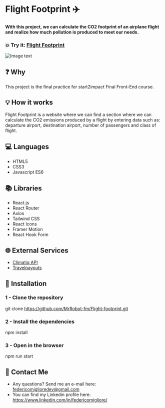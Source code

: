 # Flight Footprint ✈️
#### With this project, we can calculate the CO2 footprint of an airplane flight and realize how much pollution is produced to meet our needs.

### 💥 Try it:  [Flight Footprint](https://flightfootprint.netlify.app/)


![Image text](https://user-images.githubusercontent.com/90281132/221364277-597070c6-c98a-439a-a9bf-e01a71f7693f.png)


## ❓ Why
This project is the final practice for start2impact Final Front-End course.

## 💡 How it works
Flight Footprint is a website where we can find a section where we can calculate the CO2 emissions produced by a flight by entering data such as: departure airport, destination airport, number of passengers and class of flight.

## 💻 Languages
* HTML5
* CSS3
* Javascript ES6
## 📚 Libraries
* React.js
* React Router
* Axios
* Tailwind CSS
* React Icons
* Framer Motion
* React Hook Form

## 🌐 External Services
* [Climatiq API](https://www.climatiq.io/docs#travel-flights)
* [Travelpayouts](https://support.travelpayouts.com/hc/en-us/articles/360002322572-Autocomplete-API-for-countries-cities-and-airports-by-Aviasales)


## 💾 Installation

### 1 - Clone the repository
git clone https://github.com/MrRobot-fm/Flight-footprint.git

### 2 - Install the dependencies
npm install

### 3 - Open in the browser
npm run start

## 📧 Contact Me
* Any questions? Send me an e-mail here: federicomiglioredev@gmail.com
* You can find my Linkedin profile here: https://www.linkedin.com/in/federicomigliore/
